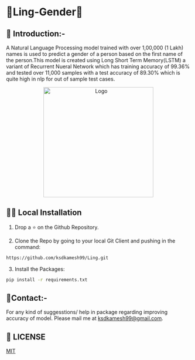 # 👨Ling-Gender👩

## 📌 Introduction:-

A Natural Language Processing model trained with over 1,00,000 (1 Lakh) names is used to predict a gender of a person based on the first name of the person.This model is created using Long Short Term Memory(LSTM) a variant of Recurrent Nueral Network which has training accuracy of 99.36% and tested over 11,000 samples with a test accuracy of 89.30% which is quite high in nlp for out of sample test cases.


<p align="center">
  <a href="https://github.com/ksdkamesh99/Ling">
    <img src="https://upload.wikimedia.org/wikipedia/commons/thumb/e/e1/Combotrans.svg/1200px-Combotrans.svg.png" alt="Logo" width="300px" height="300px">
  </a>
</p>

## 🏃‍♂️ Local Installation
1. Drop a ⭐ on the Github Repository.  


2. Clone the Repo by going to your local Git Client and pushing in the command: 

```sh
https://github.com/ksdkamesh99/Ling.git
```

3. Install the Packages: 
```sh
pip install -r requirements.txt
```





## 📧Contact:-
For any kind of suggesstions/ help in package regarding improving accuracy of model. Please mail me at ksdkamesh99@gmail.com.


## 📜 LICENSE
[MIT](https://github.com/ksdkamesh99/Ling/blob/master/LICENSE)
